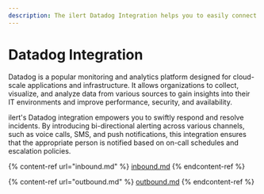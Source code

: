 ```yaml
---
description: The ilert Datadog Integration helps you to easily connect ilert with Datadog.
---
```


# Datadog Integration

Datadog is a popular monitoring and analytics platform designed for cloud-scale applications and infrastructure. It allows organizations to collect, visualize, and analyze data from various sources to gain insights into their IT environments and improve performance, security, and availability.

ilert's Datadog integration empowers you to swiftly respond and resolve incidents. By introducing bi-directional alerting across various channels, such as voice calls, SMS, and push notifications, this integration ensures that the appropriate person is notified based on on-call schedules and escalation policies.



{% content-ref url="inbound.md" %}
[inbound.md](inbound.md)
{% endcontent-ref %}

{% content-ref url="outbound.md" %}
[outbound.md](outbound.md)
{% endcontent-ref %}
